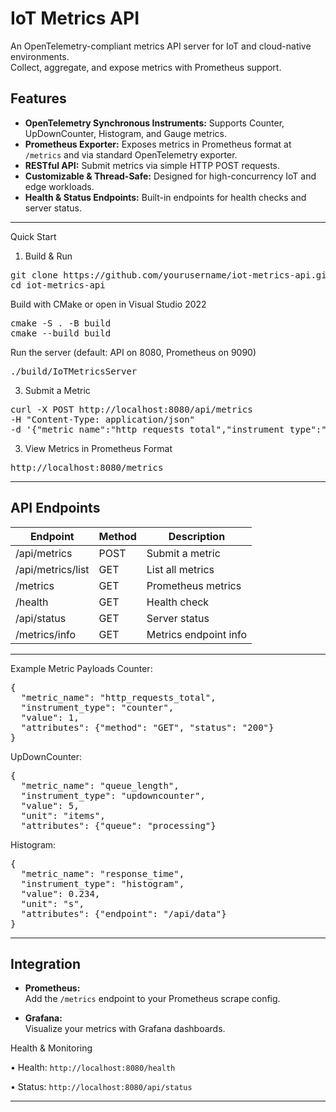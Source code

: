 # IoT Metrics API


An OpenTelemetry-compliant metrics API server for IoT and cloud-native environments.  
Collect, aggregate, and expose metrics with Prometheus support.

## Features

- **OpenTelemetry Synchronous Instruments:** Supports Counter, UpDownCounter, Histogram, and Gauge metrics.
- **Prometheus Exporter:** Exposes metrics in Prometheus format at `/metrics` and via standard OpenTelemetry exporter.
- **RESTful API:** Submit metrics via simple HTTP POST requests.
- **Customizable & Thread-Safe:** Designed for high-concurrency IoT and edge workloads.
- **Health & Status Endpoints:** Built-in endpoints for health checks and server status.
---
Quick Start
1.	Build & Run
<pre>git clone https://github.com/yourusername/iot-metrics-api.git
cd iot-metrics-api</pre>
Build with CMake or open in Visual Studio 2022
<pre>cmake -S . -B build
cmake --build build</pre>
Run the server (default: API on 8080, Prometheus on 9090)
<pre>./build/IoTMetricsServer</pre>
3.	Submit a Metric
<pre>curl -X POST http://localhost:8080/api/metrics 
-H "Content-Type: application/json" 
-d '{"metric_name":"http_requests_total","instrument_type":"counter","value":1,"attributes":{"method":"GET","status":"200"}}'</pre>
3.	View Metrics in Prometheus Format
<pre>http://localhost:8080/metrics</pre>
---
## API Endpoints

| Endpoint            | Method | Description             |
|---------------------|--------|-------------------------|
| /api/metrics        | POST   | Submit a metric         |
| /api/metrics/list   | GET    | List all metrics        |
| /metrics            | GET    | Prometheus metrics      |
| /health             | GET    | Health check            |
| /api/status         | GET    | Server status           |
| /metrics/info       | GET    | Metrics endpoint info   |
---
Example Metric Payloads
Counter:
<pre>{
  "metric_name": "http_requests_total",
  "instrument_type": "counter",
  "value": 1,
  "attributes": {"method": "GET", "status": "200"}
}</pre>
UpDownCounter:
<pre>{
  "metric_name": "queue_length",
  "instrument_type": "updowncounter",
  "value": 5,
  "unit": "items",
  "attributes": {"queue": "processing"}
</pre>
Histogram:
<pre>{
  "metric_name": "response_time",
  "instrument_type": "histogram",
  "value": 0.234,
  "unit": "s",
  "attributes": {"endpoint": "/api/data"}
}</pre>
---
## Integration

- **Prometheus:**  
  Add the `/metrics` endpoint to your Prometheus scrape config.

- **Grafana:**  
  Visualize your metrics with Grafana dashboards.

Health & Monitoring

•	Health: ```http://localhost:8080/health```

•	Status: ```http://localhost:8080/api/status```

---
